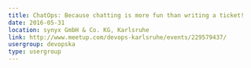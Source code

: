 ```yaml
---
title: ChatOps: Because chatting is more fun than writing a ticket!
date: 2016-05-31
location: synyx GmbH & Co. KG, Karlsruhe
link: http://www.meetup.com/devops-karlsruhe/events/229579437/
usergroup: devopska
type: usergroup
---
```


